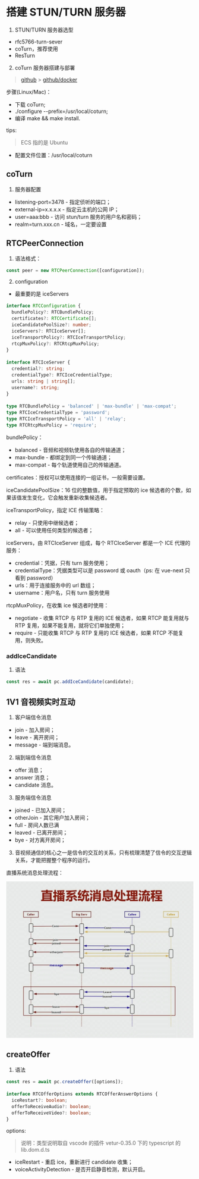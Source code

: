 # 搭建 STUN/TURN 服务器

1. STUN/TURN 服务器选型

- rfc5766-turn-sever
- coTurn，推荐使用
- ResTurn

2. coTurn 服务器搭建与部署

> [github](https://github.com/coturn/coturn) > [github/docker](https://github.com/coturn/coturn/tree/master/docker/coturn)

步骤(Linux/Mac)：

- 下载 coTurn;
- ./configure --prefix=/usr/local/coturn;
- 编译 make && make install.

tips:

> ECS 指的是 Ubuntu

- 配置文件位置：/usr/local/coturn

## coTurn

1. 服务器配置

- listening-port=3478 - 指定侦听的端口；
- external-ip=x.x.x.x - 指定云主机的公网 IP；
- user=aaa:bbb - 访问 stun/turn 服务的用户名和密码；
- realm=turn.xxx.cn - 域名，一定要设置

## RTCPeerConnection

1. 语法格式：

```js
const peer = new RTCPeerConnection([configuration]);
```

2. configuration

- 最重要的是 iceServers

```ts
interface RTCConfiguration {
  bundlePolicy?: RTCBundlePolicy;
  certificates?: RTCCertificate[];
  iceCandidatePoolSize?: number;
  iceServers?: RTCIceServer[];
  iceTransportPolicy?: RTCIceTransportPolicy;
  rtcpMuxPolicy?: RTCRtcpMuxPolicy;
}

interface RTCIceServer {
  credential?: string;
  credentialType?: RTCIceCredentialType;
  urls: string | string[];
  username?: string;
}

type RTCBundlePolicy = 'balanced' | 'max-bundle' | 'max-compat';
type RTCIceCredentialType = 'password';
type RTCIceTransportPolicy = 'all' | 'relay';
type RTCRtcpMuxPolicy = 'require';
```

bundlePolicy：

- balanced - 音频和视频轨使用各自的传输通道；
- max-bundle - 都绑定到同一个传输通道；
- max-compat - 每个轨道使用自己的传输通道。

certificates：授权可以使用连接的一组证书，一般需要设置。

iceCandidatePoolSize：16 位的整数值，用于指定预取的 ice 候选者的个数，如果该值发生变化，它会触发重新收集候选者。

iceTransportPolicy，指定 ICE 传输策略：

- relay - 只使用中继候选者；
- all - 可以使用任何类型的候选者；

iceServers，由 RTCIceServer 组成，每个 RTCIceServer 都是一个 ICE 代理的服务：

- credential：凭据，只有 turn 服务使用；
- credentialType：凭据类型可以是 password 或 oauth（ps: 在 vue-next 只看到 password）
- urls：用于连接服务中的 url 数组；
- username：用户名，只有 turn 服务使用

rtcpMuxPolicy，在收集 ice 候选者时使用：

- negotiate - 收集 RTCP 与 RTP 复用的 ICE 候选者，如果 RTCP 能复用就与 RTP 复用，如果不能复用，就将它们单独使用；
- require - 只能收集 RTCP 与 RTP 复用的 ICE 候选者，如果 RTCP 不能复用，则失败。

### addIceCandidate

1. 语法

```js
const res = await pc.addIceCandidate(candidate);
```

## 1V1 音视频实时互动

1. 客户端信令消息

- join - 加入房间；
- leave - 离开房间；
- message - 端到端消息。

2. 端到端信令消息

- offer 消息；
- answer 消息；
- candidate 消息。

3. 服务端信令消息

- joined - 已加入房间；
- otherJoin - 其它用户加入房间；
- full - 房间人数已满
- leaved - 已离开房间；
- bye - 对方离开房间；

3. 音视频通信的核心之一是信令的交互的关系，只有梳理清楚了信令的交互逻辑关系，才能把握整个程序的运行。

直播系统消息处理流程：

![live-system-msg-process](../assets/images/live-system-msg-process.jpg)

## createOffer

1. 语法

```ts
const res = await pc.createOffer([options]);

interface RTCOfferOptions extends RTCOfferAnswerOptions {
  iceRestart?: boolean;
  offerToReceiveAudio?: boolean;
  offerToReceiveVideo?: boolean;
}
```

options:

> 说明：类型说明取自 vscode 的插件 vetur-0.35.0 下的 typescript 的 lib.dom.d.ts

- iceRestart - 重启 ice，重新进行 candidate 收集；
- voiceActivityDetection - 是否开启静音检测，默认开启。
